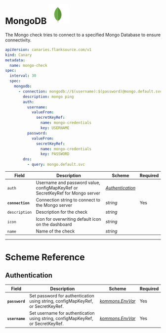 #  MongoDB ![ MongoDB Icon](https://raw.githubusercontent.com/flanksource/flanksource-ui/main/src/icons/mongodb.svg)

The Mongo check tries to connect to a specified Mongo Database to ensure connectivity.

```yaml
apiVersion: canaries.flanksource.com/v1
kind: Canary
metadata:
  name: mongo-check
spec:
  interval: 30
  spec:
    mongodb:
      - connection: mongodb://$(username):$(password)@mongo.default.svc:27017/?authSource=admin
        description: mongo ping
        auth:
          username:
            valueFrom:
              secretKeyRef:
                name: mongo-credentials
                key: USERNAME
          password:
            valueFrom:
              secretKeyRef:
                name: mongo-credentials
                key: PASSWORD
        dns:
          - query: mongo.default.svc

```

| Field | Description | Scheme | Required |
| ----- | ----------- | ------ | -------- |
| `auth` | Username and password value, configMapKeyRef or SecretKeyRef for Mongo server | [*Authentication*](../concepts/authentication.md) |  |
| **`connection`** | Connection string to connect to the Mongo server | *string* | Yes |
| `description` | Description for the check | *string* |  |
| `icon` | Icon for overwriting default icon on the dashboard | *string* |  |
| `name` | Name of the check | *string* |  |

---

# Scheme Reference

## Authentication

| Field | Description | Scheme | Required |
| ----- | ----------- | ------ | -------- |
| **`password`** | Set password for authentication using string, configMapKeyRef, or SecretKeyRef. | [*kommons.EnvVar*](https://pkg.go.dev/github.com/flanksource/kommons#EnvVar) | Yes |
| **`username`** | Set username for authentication using string, configMapKeyRef, or SecretKeyRef. | [*kommons.EnvVar*](https://pkg.go.dev/github.com/flanksource/kommons#EnvVar) | Yes |
